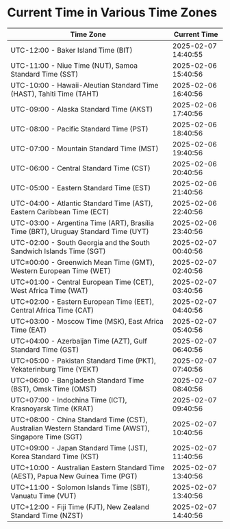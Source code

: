 # Current Time in Various Time Zones

| Time Zone | Current Time |
|-----------|--------------|
| UTC-12:00 - Baker Island Time (BIT) | 2025-02-07 14:40:55 |
| UTC-11:00 - Niue Time (NUT), Samoa Standard Time (SST) | 2025-02-06 15:40:56 |
| UTC-10:00 - Hawaii-Aleutian Standard Time (HAST), Tahiti Time (TAHT) | 2025-02-06 16:40:56 |
| UTC-09:00 - Alaska Standard Time (AKST) | 2025-02-06 17:40:56 |
| UTC-08:00 - Pacific Standard Time (PST) | 2025-02-06 18:40:56 |
| UTC-07:00 - Mountain Standard Time (MST) | 2025-02-06 19:40:56 |
| UTC-06:00 - Central Standard Time (CST) | 2025-02-06 20:40:56 |
| UTC-05:00 - Eastern Standard Time (EST) | 2025-02-06 21:40:56 |
| UTC-04:00 - Atlantic Standard Time (AST), Eastern Caribbean Time (ECT) | 2025-02-06 22:40:56 |
| UTC-03:00 - Argentina Time (ART), Brasília Time (BRT), Uruguay Standard Time (UYT) | 2025-02-06 23:40:56 |
| UTC-02:00 - South Georgia and the South Sandwich Islands Time (SGT) | 2025-02-07 00:40:56 |
| UTC±00:00 - Greenwich Mean Time (GMT), Western European Time (WET) | 2025-02-07 02:40:56 |
| UTC+01:00 - Central European Time (CET), West Africa Time (WAT) | 2025-02-07 03:40:56 |
| UTC+02:00 - Eastern European Time (EET), Central Africa Time (CAT) | 2025-02-07 04:40:56 |
| UTC+03:00 - Moscow Time (MSK), East Africa Time (EAT) | 2025-02-07 05:40:56 |
| UTC+04:00 - Azerbaijan Time (AZT), Gulf Standard Time (GST) | 2025-02-07 06:40:56 |
| UTC+05:00 - Pakistan Standard Time (PKT), Yekaterinburg Time (YEKT) | 2025-02-07 07:40:56 |
| UTC+06:00 - Bangladesh Standard Time (BST), Omsk Time (OMST) | 2025-02-07 08:40:56 |
| UTC+07:00 - Indochina Time (ICT), Krasnoyarsk Time (KRAT) | 2025-02-07 09:40:56 |
| UTC+08:00 - China Standard Time (CST), Australian Western Standard Time (AWST), Singapore Time (SGT) | 2025-02-07 10:40:56 |
| UTC+09:00 - Japan Standard Time (JST), Korea Standard Time (KST) | 2025-02-07 11:40:56 |
| UTC+10:00 - Australian Eastern Standard Time (AEST), Papua New Guinea Time (PGT) | 2025-02-07 13:40:56 |
| UTC+11:00 - Solomon Islands Time (SBT), Vanuatu Time (VUT) | 2025-02-07 13:40:56 |
| UTC+12:00 - Fiji Time (FJT), New Zealand Standard Time (NZST) | 2025-02-07 14:40:56 |
